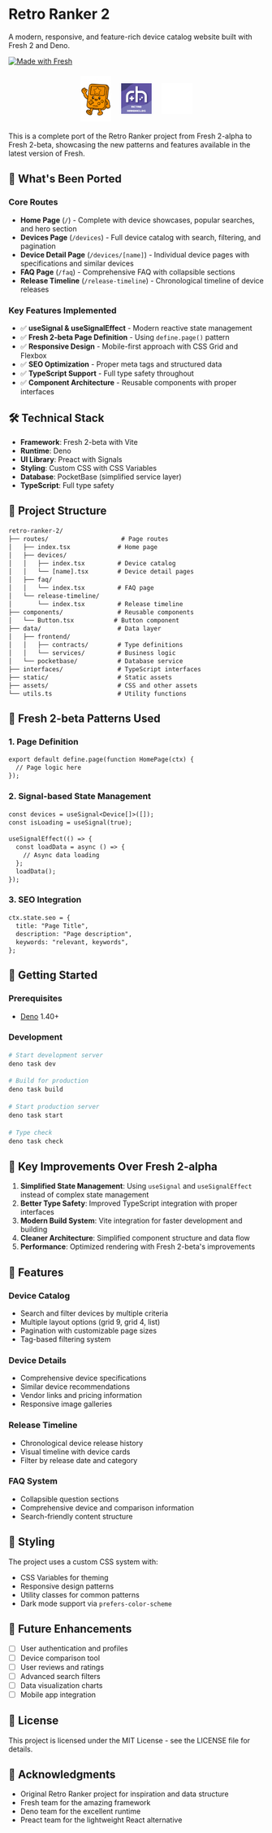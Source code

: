 # Retro Ranker 2

A modern, responsive, and feature-rich device catalog website built with Fresh 2 and Deno.

[![Made with Fresh](https://fresh.deno.dev/fresh-badge.svg)](https://fresh.deno.dev)

<div style="display: flex; align-items: center; gap: 20px; justify-content: center; margin: 20px 0;">
  <img src="./static/images/rr-star.png" alt="Retro Ranker" style="height: 90px; width: auto;" />
  <img src="./static/logos/retro-handhelds/rh-logo-text.png" alt="Retro Handhelds" style="height: 60px; width: auto;" />
  <img src="./static/logos/nergy/nergy-circle-cutout.png" alt="Nergy" style="height: 60px; width: auto;" />
</div>

This is a complete port of the Retro Ranker project from Fresh 2-alpha to Fresh
2-beta, showcasing the new patterns and features available in the latest version
of Fresh.

## 🚀 What's Been Ported

### Core Routes

- **Home Page** (`/`) - Complete with device showcases, popular searches, and
  hero section
- **Devices Page** (`/devices`) - Full device catalog with search, filtering,
  and pagination
- **Device Detail Page** (`/devices/[name]`) - Individual device pages with
  specifications and similar devices
- **FAQ Page** (`/faq`) - Comprehensive FAQ with collapsible sections
- **Release Timeline** (`/release-timeline`) - Chronological timeline of device
  releases

### Key Features Implemented

- ✅ **useSignal & useSignalEffect** - Modern reactive state management
- ✅ **Fresh 2-beta Page Definition** - Using `define.page()` pattern
- ✅ **Responsive Design** - Mobile-first approach with CSS Grid and Flexbox
- ✅ **SEO Optimization** - Proper meta tags and structured data
- ✅ **TypeScript Support** - Full type safety throughout
- ✅ **Component Architecture** - Reusable components with proper interfaces

## 🛠️ Technical Stack

- **Framework**: Fresh 2-beta with Vite
- **Runtime**: Deno
- **UI Library**: Preact with Signals
- **Styling**: Custom CSS with CSS Variables
- **Database**: PocketBase (simplified service layer)
- **TypeScript**: Full type safety

## 📁 Project Structure

```
retro-ranker-2/
├── routes/                    # Page routes
│   ├── index.tsx             # Home page
│   ├── devices/
│   │   ├── index.tsx         # Device catalog
│   │   └── [name].tsx        # Device detail pages
│   ├── faq/
│   │   └── index.tsx         # FAQ page
│   └── release-timeline/
│       └── index.tsx         # Release timeline
├── components/               # Reusable components
│   └── Button.tsx           # Button component
├── data/                     # Data layer
│   ├── frontend/
│   │   ├── contracts/        # Type definitions
│   │   └── services/         # Business logic
│   └── pocketbase/           # Database service
├── interfaces/               # TypeScript interfaces
├── static/                   # Static assets
├── assets/                   # CSS and other assets
└── utils.ts                  # Utility functions
```

## 🎯 Fresh 2-beta Patterns Used

### 1. Page Definition

```tsx
export default define.page(function HomePage(ctx) {
  // Page logic here
});
```

### 2. Signal-based State Management

```tsx
const devices = useSignal<Device[]>([]);
const isLoading = useSignal(true);

useSignalEffect(() => {
  const loadData = async () => {
    // Async data loading
  };
  loadData();
});
```

### 3. SEO Integration

```tsx
ctx.state.seo = {
  title: "Page Title",
  description: "Page description",
  keywords: "relevant, keywords",
};
```

## 🚀 Getting Started

### Prerequisites

- [Deno](https://deno.land/manual/getting_started/installation) 1.40+

### Development

```bash
# Start development server
deno task dev

# Build for production
deno task build

# Start production server
deno task start

# Type check
deno task check
```

## 🔧 Key Improvements Over Fresh 2-alpha

1. **Simplified State Management**: Using `useSignal` and `useSignalEffect`
   instead of complex state management
2. **Better Type Safety**: Improved TypeScript integration with proper
   interfaces
3. **Modern Build System**: Vite integration for faster development and building
4. **Cleaner Architecture**: Simplified component structure and data flow
5. **Performance**: Optimized rendering with Fresh 2-beta's improvements

## 📱 Features

### Device Catalog

- Search and filter devices by multiple criteria
- Multiple layout options (grid 9, grid 4, list)
- Pagination with customizable page sizes
- Tag-based filtering system

### Device Details

- Comprehensive device specifications
- Similar device recommendations
- Vendor links and pricing information
- Responsive image galleries

### Release Timeline

- Chronological device release history
- Visual timeline with device cards
- Filter by release date and category

### FAQ System

- Collapsible question sections
- Comprehensive device and comparison information
- Search-friendly content structure

## 🎨 Styling

The project uses a custom CSS system with:

- CSS Variables for theming
- Responsive design patterns
- Utility classes for common patterns
- Dark mode support via `prefers-color-scheme`

## 🔮 Future Enhancements

- [ ] User authentication and profiles
- [ ] Device comparison tool
- [ ] User reviews and ratings
- [ ] Advanced search filters
- [ ] Data visualization charts
- [ ] Mobile app integration

## 📄 License

This project is licensed under the MIT License - see the LICENSE file for
details.

## 🙏 Acknowledgments

- Original Retro Ranker project for inspiration and data structure
- Fresh team for the amazing framework
- Deno team for the excellent runtime
- Preact team for the lightweight React alternative
